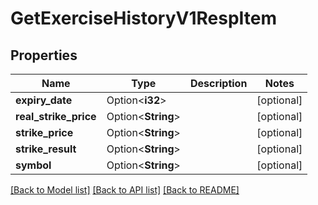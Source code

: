 # GetExerciseHistoryV1RespItem

## Properties

Name | Type | Description | Notes
------------ | ------------- | ------------- | -------------
**expiry_date** | Option<**i32**> |  | [optional]
**real_strike_price** | Option<**String**> |  | [optional]
**strike_price** | Option<**String**> |  | [optional]
**strike_result** | Option<**String**> |  | [optional]
**symbol** | Option<**String**> |  | [optional]

[[Back to Model list]](../README.md#documentation-for-models) [[Back to API list]](../README.md#documentation-for-api-endpoints) [[Back to README]](../README.md)



